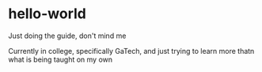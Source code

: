 # hello-world
Just doing the guide, don't mind me

Currently in college, specifically GaTech, and just trying
to learn more thatn what is being taught on my own
